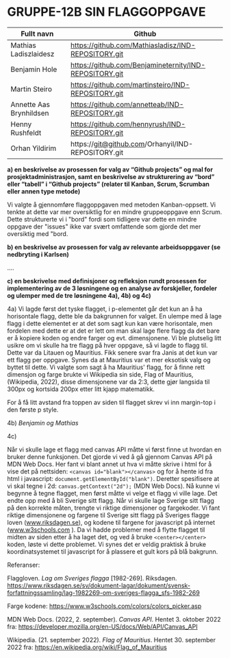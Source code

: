 # GRUPPE-12B SIN FLAGGOPPGAVE

| Fullt navn |	Github |
| -----------| --------- |
| Mathias Ladiszlaidesz |	https://github.com/Mathiasladisz/IND-REPOSITORY.git |
| Benjamin Hole |	https://github.com/Benjamineternity/IND-REPOSITORY.git |
| Martin Steiro |	https://github.com/martinsteiro/IND-REPOSITORY.git |
| Annette Aas Brynhildsen	| https://github.com/annetteab/IND-REPOSITORY.git |
| Henny Rushfeldt |	https://github.com/hennyrush/IND-REPOSITORY.git |
| Orhan Yildirim |	https://git@github.com/Orhanyil/IND-REPOSITORY.git |

**a)  en beskrivelse av prosessen for valg av “Github projects” og mal for prosjektadministrasjon, samt en beskrivelse av strukturering av “bord” eller “tabell” i “Github projects” (relater til Kanban, Scrum, Scrumban eller annen type metode)**

Vi valgte å gjennomføre flaggoppgaven med metoden Kanban-oppsett. Vi tenkte at dette var mer oversiktlig for en mindre gruppeoppgave enn Scrum. Dette strukturerte vi i "bord" fordi som tidligere var dette en mindre oppgave der "issues" ikke var svært omfattende som gjorde det mer oversiktig med "bord. 

**b) en beskrivelse av prosessen for valg av relevante arbeidsoppgaver (se nedbryting i Karlsen)**

....

**c) en beskrivelse med definisjoner og refleksjon rundt prosessen for implementering av de 3 løsningene og en analyse av forskjeller, fordeler og ulemper med de tre løsningene 4a), 4b) og 4c)**


4a)
Vi lagde først det tyske flagget, i p-elementet går det kun an å ha horisontale flagg, dette ble da bakgrunnen for valget. En ulempe med å lage flagg i dette elementet er at det som sagt kun kan være horisontale, men fordelen med dette er at det er lett om man skal lage flere flagg da det bare er å kopiere koden og endre farger og evt. dimensjonene. 
Vi ble plutselig litt usikre om vi skulle ha tre flagg på hver oppgave, så vi lagde to flagg til. Dette var da Litauen og Mauritius. Fikk senere svar fra Janis at det kun var ett flagg per oppgave. Synes da at Mauritius var et mer eksotisk valg og byttet til dette.
Vi valgte som sagt å ha Mauritius' flagg, for å finne rett dimensjon og farge brukte vi Wikipedia sin side, Flag of Mauritius, (Wikipedia, 2022), disse dimensjonene var da 2:3, dette gjør langsida til 300px og kortsida 200px etter litt kjapp matematikk. 

For å få litt avstand fra toppen av siden til flagget skrev vi inn margin-top i den første p style. 

4b)
*Benjamin og Mathias*

4c)

Når vi skulle lage et flagg med canvas API måtte vi først finne ut hvordan en bruker denne funksjonen. Det gjorde vi ved å gå gjennom Canvas API på MDN Web Docs. Her fant vi blant annet ut hva vi måtte skrive i html for å vise det på nettsiden: ```<canvas id="blank"></canvas>```
og for å hente id fra html i javascript: ```document.getElementById("blank")```. Deretter spesifisere at vi skal tegne i 2d: ```canvas.getContext("2d");``` (MDN Web Docs). Nå kunne vi begynne å tegne flagget, men først måtte vi velge et flagg vi ville lage. Det endte opp med å bli Sverige sitt flagg. Når vi skulle lage Sverige sitt flagg på den korrekte måten, trengte vi riktige dimensjoner og fargekoder. Vi fant riktige dimensjonene og fargene til Sverige sitt flagg på Sveriges flagge loven (www.riksdagen.se), og  kodene til fargene for javascript på internet (www.w3schools.com ). Da vi hadde problemer med å flytte flagget til midten av siden etter å ha
laget det, og ved å bruke ```<center></center>``` koden, løste vi dette problemet. Vi synes det er veldig praktisk å bruke koordinatsystemet til javascript for å plassere et gult kors på blå bakgrunn.


Referanser:  

Flaggloven. *Lag om Sveriges flagga* [1982-269]. Riksdagen. https://www.riksdagen.se/sv/dokument-lagar/dokument/svensk-forfattningssamling/lag-1982269-om-sveriges-flagga_sfs-1982-269

Farge kodene: https://www.w3schools.com/colors/colors_picker.asp

MDN Web Docs. (2022, 2. september). *Canvas API*. Hentet 3. oktober 2022 fra: https://developer.mozilla.org/en-US/docs/Web/API/Canvas_API

Wikipedia. (21. september 2022). *Flag of Mauritius*. Hentet 30. september 2022 fra:
https://en.wikipedia.org/wiki/Flag_of_Mauritius
